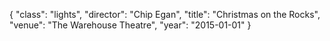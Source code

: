 {
  "class": "lights",
  "director": "Chip Egan",
  "title": "Christmas on the Rocks",
  "venue": "The Warehouse Theatre",
  "year": "2015-01-01"
}